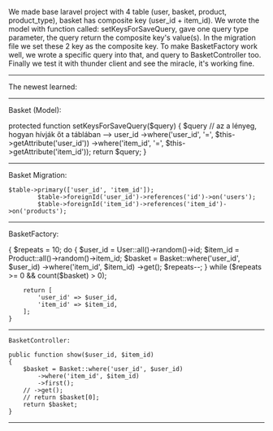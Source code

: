 We made base laravel project with 4 table (user, basket, product, product_type), basket has composite key (user_id + item_id).
We wrote the model with function called: setKeysForSaveQuery, gave one query type parameter, the query return the composite key's value(s).
In the migration file we set these 2 key as the composite key.
To make BasketFactory work well, we wrote a specific query into that, and query to BasketController too.
Finally we test it with thunder client and see the miracle, it's working fine.


___________________________________________________________________________
The newest learned:
___________________________________________________________________________
Basket (Model):

protected function setKeysForSaveQuery($query)
    {
        $query
        // az a lényeg, hogyan hívják őt a táblában --> user_id
        ->where('user_id', '=', $this->getAttribute('user_id'))
        ->where('item_id', '=', $this->getAttribute('item_id'));
        return $query;
    }
___________________________________________________________________________
Basket Migration:

    $table->primary(['user_id', 'item_id']);
            $table->foreignId('user_id')->references('id')->on('users');
            $table->foreignId('item_id')->references('item_id')->on('products');
___________________________________________________________________________
BasketFactory:

{
        $repeats = 10;
        do {
            $user_id = User::all()->random()->id;
            $item_id = Product::all()->random()->item_id;
            $basket = Basket::where('user_id', $user_id)
                ->where('item_id', $item_id)
                ->get();
            $repeats--;
        } while ($repeats >= 0 && count($basket) > 0);

        return [
            'user_id' => $user_id,
            'item_id' => $item_id,
        ];
    }
___________________________________________________________________________
    BasketController:
    
    public function show($user_id, $item_id)
    {
        $basket = Basket::where('user_id', $user_id)
            ->where('item_id', $item_id)
            ->first();
        // ->get();
        // return $basket[0];
        return $basket;
    }
___________________________________________________________________________
